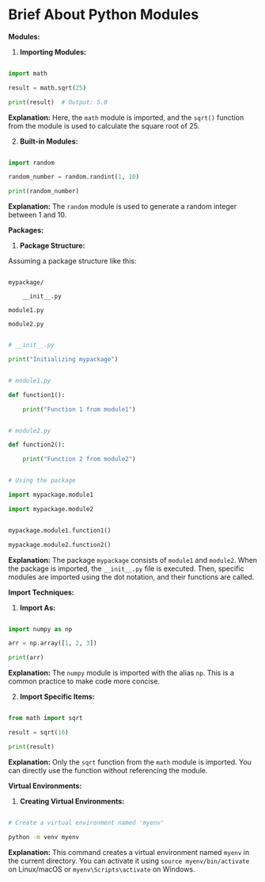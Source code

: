 # Brief About Python Modules

**Modules:**

1. **Importing Modules:**

```python

import math

result = math.sqrt(25)

print(result)  # Output: 5.0

```

**Explanation:** Here, the `math` module is imported, and the `sqrt()` function from the module is used to calculate the square root of 25.




2. **Built-in Modules:**

```python

import random

random_number = random.randint(1, 10)

print(random_number)

```

**Explanation:** The `random` module is used to generate a random integer between 1 and 10.




**Packages:**

1. **Package Structure:**

Assuming a package structure like this:

```

mypackage/

    __init__.py

module1.py

module2.py

```

```python

# __init__.py

print("Initializing mypackage")

```

```python

# module1.py

def function1():

    print("Function 1 from module1")

```

```python

# module2.py

def function2():

    print("Function 2 from module2")

```

```python

# Using the package

import mypackage.module1

import mypackage.module2


mypackage.module1.function1()

mypackage.module2.function2()

```

**Explanation:** The package `mypackage` consists of `module1` and `module2`. When the package is imported, the `__init__.py` file is executed. Then, specific modules are imported using the dot notation, and their functions are called.


**Import Techniques:**

1. **Import As:**

```python

import numpy as np

arr = np.array([1, 2, 3])

print(arr)

```

**Explanation:** The `numpy` module is imported with the alias `np`. This is a common practice to make code more concise.




2. **Import Specific Items:**

```python

from math import sqrt

result = sqrt(16)

print(result)

```

**Explanation:** Only the `sqrt` function from the `math` module is imported. You can directly use the function without referencing the module.




**Virtual Environments:**

1. **Creating Virtual Environments:**

```bash

# Create a virtual environment named 'myenv'

python -m venv myenv

```

**Explanation:** This command creates a virtual environment named `myenv` in the current directory. You can activate it using `source myenv/bin/activate` on Linux/macOS or `myenv\Scripts\activate` on Windows.
